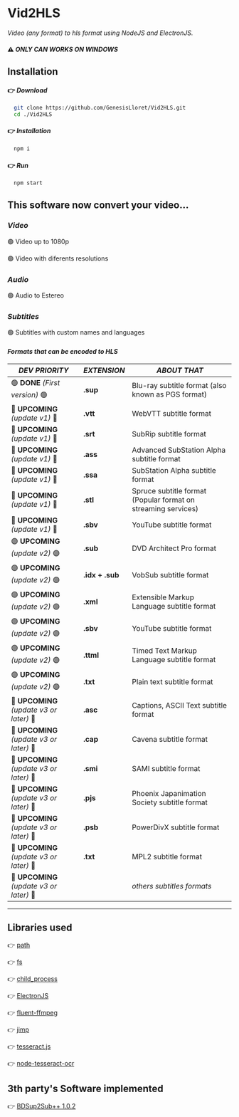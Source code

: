 # **Vid2HLS**

_Video (any format) to hls format using NodeJS and ElectronJS._

#### ⚠️ _**ONLY CAN WORKS ON WINDOWS**_



## Installation
#### 👉 *Download*

```bash
  git clone https://github.com/GenesisLloret/Vid2HLS.git
  cd ./Vid2HLS
```
#### 👉 *Installation*

```bash
  npm i
```
#### 👉 *Run*
```bash
  npm start
```
## This software now convert your video...

### *Video*
🟢 Video up to 1080p

🟢 Video with diferents resolutions


### *Audio*

🟢 Audio to Estereo

### *Subtitles*

🟢 Subtitles with custom names and languages
#### **_Formats that can be encoded to HLS_**
| _**DEV PRIORITY**_ |  _**EXTENSION**_ | _**ABOUT THAT**_ |
| ----------------- | ----------------- | ----------------- |
|🟢 **DONE** _(First version)_ 🟢|**.sup**|Blu-ray subtitle format (also known as PGS format)|
|🔵 **UPCOMING** _(update v1)_ 🔵|**.vtt**|WebVTT subtitle format|
|🔵 **UPCOMING** _(update v1)_ 🔵|**.srt**|SubRip subtitle format|
|🔵 **UPCOMING** _(update v1)_ 🔵|**.ass**|Advanced SubStation Alpha subtitle format|
|🔵 **UPCOMING** _(update v1)_ 🔵|**.ssa**|SubStation Alpha subtitle format|
|🔵 **UPCOMING** _(update v1)_ 🔵|**.stl**|Spruce subtitle format (Popular format on streaming services)
|🔵 **UPCOMING** _(update v1)_ 🔵|**.sbv**|YouTube subtitle format|
|🟣 **UPCOMING** _(update v2)_ 🟣|**.sub**|DVD Architect Pro format|
|🟣 **UPCOMING** _(update v2)_ 🟣|**.idx + .sub**|VobSub subtitle format|
|🟣 **UPCOMING** _(update v2)_ 🟣|**.xml**|Extensible Markup Language subtitle format|
|🟣 **UPCOMING** _(update v2)_ 🟣|**.sbv**|YouTube subtitle format|
|🟣 **UPCOMING** _(update v2)_ 🟣|**.ttml**|Timed Text Markup Language subtitle format|
|🟣 **UPCOMING** _(update v2)_ 🟣|**.txt**|Plain text subtitle format|
|🔴 **UPCOMING** _(update v3 or later)_ 🔴|**.asc**|Captions, ASCII Text subtitle format|
|🔴 **UPCOMING** _(update v3 or later)_ 🔴|**.cap**|Cavena subtitle format|
|🔴 **UPCOMING** _(update v3 or later)_ 🔴|**.smi**|SAMI subtitle format|
|🔴 **UPCOMING** _(update v3 or later)_ 🔴|**.pjs**|Phoenix Japanimation Society subtitle format|
|🔴 **UPCOMING** _(update v3 or later)_ 🔴|**.psb**|PowerDivX subtitle format|
|🔴 **UPCOMING** _(update v3 or later)_ 🔴|**.txt**|MPL2 subtitle format|
|🔴 **UPCOMING** _(update v3 or later)_ 🔴| | _others subtitles formats_|

---

## Libraries used
👉 [path](https://nodejs.org/api/path.html)

👉 [fs](https://nodejs.org/api/fs.html)

👉 [child_process](https://nodejs.org/api/child_process.html)

👉 [ElectronJS](https://www.electronjs.org/)

👉 [fluent-ffmpeg](https://github.com/fluent-ffmpeg/node-fluent-ffmpeg)

👉 [jimp](https://github.com/jimp-dev/jimp)

👉 [tesseract.js](https://github.com/naptha/tesseract.js)

👉 [node-tesseract-ocr](https://github.com/zapolnoch/node-tesseract-ocr)

## 3th party's Software implemented
👉 [BDSup2Sub++ 1.0.2](https://github.com/amichaelt/BDSup2SubPlusPlus)

